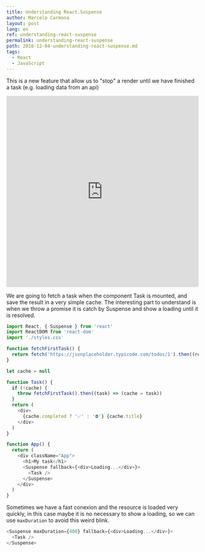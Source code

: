 ```yaml
---
title: Understanding React.Suspense
author: Marcelo Carmona
layout: post
lang: en
ref: understanding-react-suspense
permalink: understanding-react-suspense
path: 2018-12-04-understanding-react-suspense.md
tags:
  - React
  - JavaScript
---
```


This is a new feature that allow us to "stop" a render until we have finished a task (e.g. loading data from an api)

<iframe src="https://codesandbox.io/embed/6wnrnmyq43" style="width:100%; height:500px; border:0; border-radius: 4px; overflow:hidden;" sandbox="allow-modals allow-forms allow-popups allow-scripts allow-same-origin"></iframe>

We are going to fetch a task when the component Task is mounted, and save the result in a very simple cache.
The interesting part to understand is when we throw a promise it is catch by Suspense and show a loading until it is resolved.

```javascript
import React, { Suspense } from 'react'
import ReactDOM from 'react-dom'
import './styles.css'

function fetchFirstTask() {
  return fetch('https://jsonplaceholder.typicode.com/todos/1').then((response) => response.json())
}

let cache = null

function Task() {
  if (!cache) {
    throw fetchFirstTask().then((task) => (cache = task))
  }
  return (
    <div>
      {cache.completed ? '✅' : '⛔️'} {cache.title}
    </div>
  )
}

function App() {
  return (
    <div className="App">
      <h1>My task</h1>
      <Suspense fallback={<div>Loading...</div>}>
        <Task />
      </Suspense>
    </div>
  )
}
```

Sometimes we have a fast conexion and the resource is loaded very quickly, in this case maybe it is no necessary to show a loading, so we can use `maxDuration` to avoid this weird blink.

```javascript
<Suspense maxDuration={400} fallback={<div>Loading...</div>}>
  <Task />
</Suspense>
```
